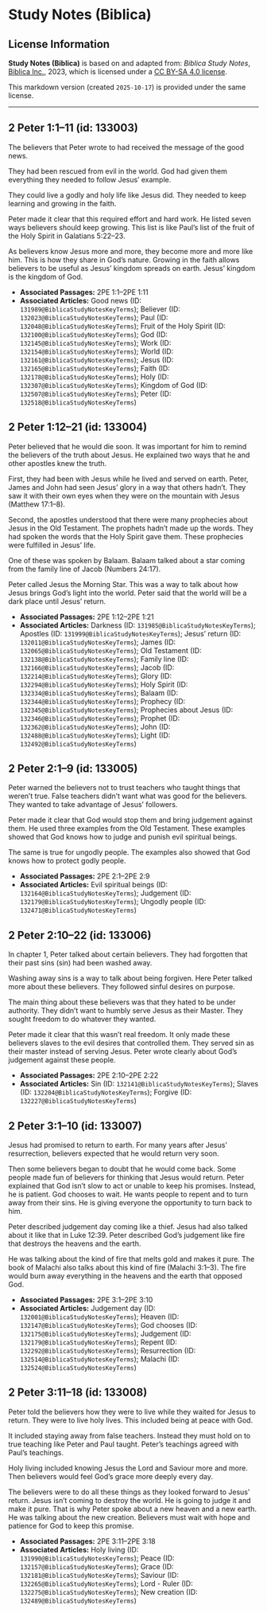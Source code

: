 # Study Notes (Biblica)

## License Information

**Study Notes (Biblica)** is based on and adapted from: _Biblica Study Notes_, [Biblica Inc.](https://www.biblica.com/), 2023, which is licensed under a [CC BY-SA 4.0 license](https://creativecommons.org/licenses/by-sa/4.0/legalcode.en).

This markdown version (created `2025-10-17`) is provided under the same license.



--------------------------------

## 2 Peter 1:1–11 (id: 133003)

The believers that Peter wrote to had received the message of the good news.

They had been rescued from evil in the world. God had given them everything they needed to follow Jesus’ example.

They could live a godly and holy life like Jesus did. They needed to keep learning and growing in the faith.

Peter made it clear that this required effort and hard work. He listed seven ways believers should keep growing. This list is like Paul’s list of the fruit of the Holy Spirit in Galatians 5:22–23\.

As believers know Jesus more and more, they become more and more like him. This is how they share in God’s nature. Growing in the faith allows believers to be useful as Jesus’ kingdom spreads on earth. Jesus’ kingdom is the kingdom of God.

* **Associated Passages:** 2PE 1:1–2PE 1:11
* **Associated Articles:** Good news (ID: `131989@BiblicaStudyNotesKeyTerms`); Believer (ID: `132023@BiblicaStudyNotesKeyTerms`); Paul (ID: `132048@BiblicaStudyNotesKeyTerms`); Fruit of the Holy Spirit (ID: `132100@BiblicaStudyNotesKeyTerms`); God (ID: `132145@BiblicaStudyNotesKeyTerms`); Work (ID: `132154@BiblicaStudyNotesKeyTerms`); World (ID: `132161@BiblicaStudyNotesKeyTerms`); Jesus (ID: `132165@BiblicaStudyNotesKeyTerms`); Faith (ID: `132178@BiblicaStudyNotesKeyTerms`); Holy (ID: `132307@BiblicaStudyNotesKeyTerms`); Kingdom of God (ID: `132507@BiblicaStudyNotesKeyTerms`); Peter (ID: `132518@BiblicaStudyNotesKeyTerms`)

## 2 Peter 1:12–21 (id: 133004)

Peter believed that he would die soon. It was important for him to remind the believers of the truth about Jesus. He explained two ways that he and other apostles knew the truth.

First, they had been with Jesus while he lived and served on earth. Peter, James and John had seen Jesus’ glory in a way that others hadn’t. They saw it with their own eyes when they were on the mountain with Jesus (Matthew 17:1–8\).

Second, the apostles understood that there were many prophecies about Jesus in the Old Testament. The prophets hadn’t made up the words. They had spoken the words that the Holy Spirit gave them. These prophecies were fulfilled in Jesus’ life.

One of these was spoken by Balaam. Balaam talked about a star coming from the family line of Jacob (Numbers 24:17\).

Peter called Jesus the Morning Star. This was a way to talk about how Jesus brings God’s light into the world. Peter said that the world will be a dark place until Jesus’ return.

* **Associated Passages:** 2PE 1:12–2PE 1:21
* **Associated Articles:** Darkness (ID: `131985@BiblicaStudyNotesKeyTerms`); Apostles (ID: `131999@BiblicaStudyNotesKeyTerms`); Jesus’ return (ID: `132011@BiblicaStudyNotesKeyTerms`); James (ID: `132065@BiblicaStudyNotesKeyTerms`); Old Testament (ID: `132138@BiblicaStudyNotesKeyTerms`); Family line (ID: `132166@BiblicaStudyNotesKeyTerms`); Jacob (ID: `132214@BiblicaStudyNotesKeyTerms`); Glory (ID: `132294@BiblicaStudyNotesKeyTerms`); Holy Spirit (ID: `132334@BiblicaStudyNotesKeyTerms`); Balaam (ID: `132344@BiblicaStudyNotesKeyTerms`); Prophecy (ID: `132345@BiblicaStudyNotesKeyTerms`); Prophecies about Jesus (ID: `132346@BiblicaStudyNotesKeyTerms`); Prophet (ID: `132362@BiblicaStudyNotesKeyTerms`); John (ID: `132488@BiblicaStudyNotesKeyTerms`); Light (ID: `132492@BiblicaStudyNotesKeyTerms`)

## 2 Peter 2:1–9 (id: 133005)

Peter warned the believers not to trust teachers who taught things that weren’t true. False teachers didn’t want what was good for the believers. They wanted to take advantage of Jesus’ followers.

Peter made it clear that God would stop them and bring judgement against them. He used three examples from the Old Testament. These examples showed that God knows how to judge and punish evil spiritual beings.

The same is true for ungodly people. The examples also showed that God knows how to protect godly people.

* **Associated Passages:** 2PE 2:1–2PE 2:9
* **Associated Articles:** Evil spiritual beings (ID: `132164@BiblicaStudyNotesKeyTerms`); Judgement (ID: `132179@BiblicaStudyNotesKeyTerms`); Ungodly people (ID: `132471@BiblicaStudyNotesKeyTerms`)

## 2 Peter 2:10–22 (id: 133006)

In chapter 1, Peter talked about certain believers. They had forgotten that their past sins (sin) had been washed away.

Washing away sins is a way to talk about being forgiven. Here Peter talked more about these believers. They followed sinful desires on purpose.

The main thing about these believers was that they hated to be under authority. They didn’t want to humbly serve Jesus as their Master. They sought freedom to do whatever they wanted.

Peter made it clear that this wasn’t real freedom. It only made these believers slaves to the evil desires that controlled them. They served sin as their master instead of serving Jesus. Peter wrote clearly about God’s judgement against these people.

* **Associated Passages:** 2PE 2:10–2PE 2:22
* **Associated Articles:** Sin (ID: `132141@BiblicaStudyNotesKeyTerms`); Slaves (ID: `132204@BiblicaStudyNotesKeyTerms`); Forgive (ID: `132227@BiblicaStudyNotesKeyTerms`)

## 2 Peter 3:1–10 (id: 133007)

Jesus had promised to return to earth. For many years after Jesus’ resurrection, believers expected that he would return very soon.

Then some believers began to doubt that he would come back. Some people made fun of believers for thinking that Jesus would return. Peter explained that God isn’t slow to act or unable to keep his promises. Instead, he is patient. God chooses to wait. He wants people to repent and to turn away from their sins. He is giving everyone the opportunity to turn back to him.

Peter described judgement day coming like a thief. Jesus had also talked about it like that in Luke 12:39\. Peter described God’s judgement like fire that destroys the heavens and the earth.

He was talking about the kind of fire that melts gold and makes it pure. The book of Malachi also talks about this kind of fire (Malachi 3:1–3\). The fire would burn away everything in the heavens and the earth that opposed God.

* **Associated Passages:** 2PE 3:1–2PE 3:10
* **Associated Articles:** Judgement day (ID: `132001@BiblicaStudyNotesKeyTerms`); Heaven (ID: `132147@BiblicaStudyNotesKeyTerms`); God chooses (ID: `132175@BiblicaStudyNotesKeyTerms`); Judgement (ID: `132179@BiblicaStudyNotesKeyTerms`); Repent (ID: `132292@BiblicaStudyNotesKeyTerms`); Resurrection (ID: `132514@BiblicaStudyNotesKeyTerms`); Malachi (ID: `132524@BiblicaStudyNotesKeyTerms`)

## 2 Peter 3:11–18 (id: 133008)

Peter told the believers how they were to live while they waited for Jesus to return. They were to live holy lives. This included being at peace with God.

It included staying away from false teachers. Instead they must hold on to true teaching like Peter and Paul taught. Peter’s teachings agreed with Paul’s teachings.

Holy living included knowing Jesus the Lord and Saviour more and more. Then believers would feel God’s grace more deeply every day.

The believers were to do all these things as they looked forward to Jesus’ return. Jesus isn’t coming to destroy the world. He is going to judge it and make it pure. That is why Peter spoke about a new heaven and a new earth. He was talking about the new creation. Believers must wait with hope and patience for God to keep this promise.

* **Associated Passages:** 2PE 3:11–2PE 3:18
* **Associated Articles:** Holy living (ID: `131990@BiblicaStudyNotesKeyTerms`); Peace (ID: `132157@BiblicaStudyNotesKeyTerms`); Grace (ID: `132181@BiblicaStudyNotesKeyTerms`); Saviour (ID: `132265@BiblicaStudyNotesKeyTerms`); Lord - Ruler (ID: `132275@BiblicaStudyNotesKeyTerms`); New creation (ID: `132489@BiblicaStudyNotesKeyTerms`)


